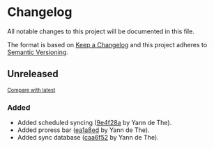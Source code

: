 # Changelog

All notable changes to this project will be documented in this file.

The format is based on [Keep a Changelog](http://keepachangelog.com/en/1.0.0/)
and this project adheres to [Semantic Versioning](http://semver.org/spec/v2.0.0.html).

<!-- insertion marker -->
## Unreleased

<small>[Compare with latest](https://github.com/ydethe/imapsync/compare/781333482a41fa76b3684586e891df27cc7d2146...HEAD)</small>

### Added

- Added scheduled syncing ([9e4f28a](https://github.com/ydethe/imapsync/commit/9e4f28ae1d60fdf50e241f13d758a2a9a24ccce9) by Yann de The).
- Added proress bar ([ea1a8ed](https://github.com/ydethe/imapsync/commit/ea1a8ed84be9db05d5f3219f239b7497529ab1a9) by Yann de The).
- Added sync database ([caa6f52](https://github.com/ydethe/imapsync/commit/caa6f52c277509b68d74d7a82750be961bcc1a55) by Yann de The).

<!-- insertion marker -->
